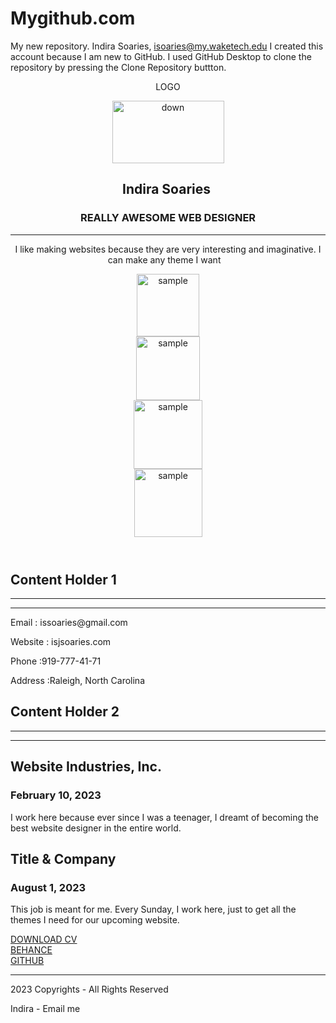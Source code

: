# Mygithub.com
My new repository.
Indira Soaries, isoaries@my.waketech.edu
I created this account because I am new to GitHub.
I used GitHub Desktop to clone the repository by pressing the Clone Repository buttton.
<!doctype html>
<html>
<head>
<meta charset="utf-8">
<meta name="viewport" content="width=device-width, initial-scale=1">
<title>About Page template By Adobe Dreamweaver</title>
<link href="AboutPageAssets/styles/aboutPageStyle.css" rel="stylesheet" type="text/css">
<!--The following script tag downloads a font from the Adobe Edge Web Fonts server for use within the web page. We recommend that you do not modify it.-->
<script>var __adobewebfontsappname__="dreamweaver"</script><script src="http://use.edgefonts.net/montserrat:n4:default;source-sans-pro:n2:default.js" type="text/javascript"></script>
</head>
<body>
<!-- Header content -->
<header>
  <div class="profileLogo"> 
    <!-- Profile logo. Add a img tag in place of <span>. -->
    <p class="logoPlaceholder"><!-- <img src="logoImage.png" alt="sample logo"> --><span>LOGO</span></p>
  </div>
 
  <div class="profilePhoto socialNetworkNavBar"> 
  <img src="WIN_20230502_19_38_15_Pro.jpg" width="179" height="100" alt="down"/></div>
  <!-- Identity details -->
  <section class="profileHeader">
    <h1>Indira Soaries&nbsp;</h1>
    <h3>REALLY AWESOME WEB DESIGNER</h3>
    <hr>
    <p>I like making websites because they are very interesting and imaginative. I can make any theme I want&nbsp; &nbsp;</p>
  </section>
  <!-- Links to Social network accounts -->
  <aside class="socialNetworkNavBar">
    <div class="socialNetworkNav"> 
      <img src="download.jpeg"  alt="sample" width="100"> <!-- Add a Anchor tag with nested img tag here --></div>
    <div class="socialNetworkNav"> 
      <!-- Add a Anchor tag with nested img tag here --> 
      <img src="OIP (3).jpeg"  alt="sample" width="102"> </div>
    <div class="socialNetworkNav"> 
      <!-- Add a Anchor tag with nested img tag here --> 
      <img src="th (3).jpeg"  alt="sample" width="110"> </div>
    <div class="socialNetworkNav"> 
      <!-- Add a Anchor tag with nested img tag here --> 
      <img src="th (7).jpeg"  alt="sample" width="109"> </div>
  </aside>
</header>
<!-- content -->
<section class="mainContent"> 
  <!-- Contact details -->
  <section class="section1">
    <h2 class="sectionTitle">Content Holder 1</h2>
    <hr class="sectionTitleRule">
    <hr class="sectionTitleRule2">
    <div class="section1Content">
      <p><span>Email :</span> issoaries@gmail.com</p>
      <p><span>Website : isjsoaries.com</span> </p>
      <p><span>Phone :919-777-41-71</span> </p>
      <p><span>Address :Raleigh, North Carolina</span> </p>
    </div>
  </section>
  <!-- Previous experience details -->
  <section class="section2">
    <h2 class="sectionTitle">Content Holder 2</h2>
    <hr class="sectionTitleRule">
    <hr class="sectionTitleRule2">
    <!-- First Title & company details  -->
    <article class="section2Content">
      <h2 class="sectionContentTitle">Website Industries, Inc.&nbsp;</h2>
      <h3 class="sectionContentSubTitle">February 10, 2023</h3>
      <p class="sectionContent"> I work here because ever since I was a teenager, I dreamt of becoming the best website designer in the entire world.&nbsp; </p>
    </article>
    <!-- Second Title & company details  -->
    <article class="section2Content">
      <h2 class="sectionContentTitle"> Title & Company</h2>
      <h3 class="sectionContentSubTitle">August 1, 2023&nbsp; &nbsp;</h3>
      <p class="sectionContent"> This job is meant for me. Every Sunday, I work here, just to get all the themes I need for our upcoming website.&nbsp; &nbsp; &nbsp; </p>
    </article>
    <!-- Replicate the above Div block to add more title and company details --> 
  </section>
  <!-- Links to expore your past projects and download your CV -->
  <aside class="externalResourcesNav">
    <div class="externalResources"> <a href="#" title="Download CV Link">DOWNLOAD CV</a> </div>
    <span class="stretch"></span>
    <div class="externalResources"><a href="#" title="Behance Link">BEHANCE</a> </div>
    <span class="stretch"></span>
    <div class="externalResources"><a href="#" title="Github Link">GITHUB</a> </div>
  </aside>
</section>
<footer>
  <hr>
  <p class="footerDisclaimer">2023  Copyrights - <span>All Rights Reserved</span></p>
  <p class="footerNote">Indira - <span>Email me</span></p>
</footer>
</body>
</html>
